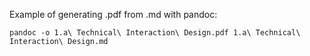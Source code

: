 Example of generating .pdf from .md with pandoc:

`pandoc -o 1.a\ Technical\ Interaction\ Design.pdf 1.a\ Technical\ Interaction\ Design.md`
